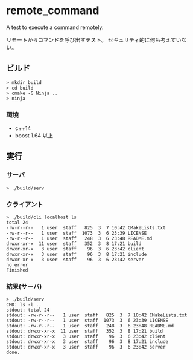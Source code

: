 # remote_command
 A test to execute a command remotely.

リモートからコマンドを呼び出すテスト。
セキュリティ的に何も考えていない。

## ビルド

```shell
> mkdir build
> cd build
> cmake -G Ninja ..
> ninja
```
### 環境
- c++14
- boost 1.64 以上

## 実行
### サーバ
```shell
> ./build/serv
```
### クライアント
```shell
> ./build/cli localhost ls
total 24
-rw-r--r--   1 user  staff   825  3  7 10:42 CMakeLists.txt
-rw-r--r--   1 user  staff  1073  3  6 23:39 LICENSE
-rw-r--r--   1 user  staff   248  3  6 23:48 README.md
drwxr-xr-x  11 user  staff   352  3  8 17:21 build
drwxr-xr-x   3 user  staff    96  3  6 23:42 client
drwxr-xr-x   3 user  staff    96  3  8 17:21 include
drwxr-xr-x   3 user  staff    96  3  6 23:42 server
no error
Finished
```
### 結果(サーバ)
```shell
> ./build/serv
CMD: ls -l ..
stdout: total 24
stdout: -rw-r--r--   1 user  staff   825  3  7 10:42 CMakeLists.txt
stdout: -rw-r--r--   1 user  staff  1073  3  6 23:39 LICENSE
stdout: -rw-r--r--   1 user  staff   248  3  6 23:48 README.md
stdout: drwxr-xr-x  11 user  staff   352  3  8 17:21 build
stdout: drwxr-xr-x   3 user  staff    96  3  6 23:42 client
stdout: drwxr-xr-x   3 user  staff    96  3  8 17:21 include
stdout: drwxr-xr-x   3 user  staff    96  3  6 23:42 server
done.
```
